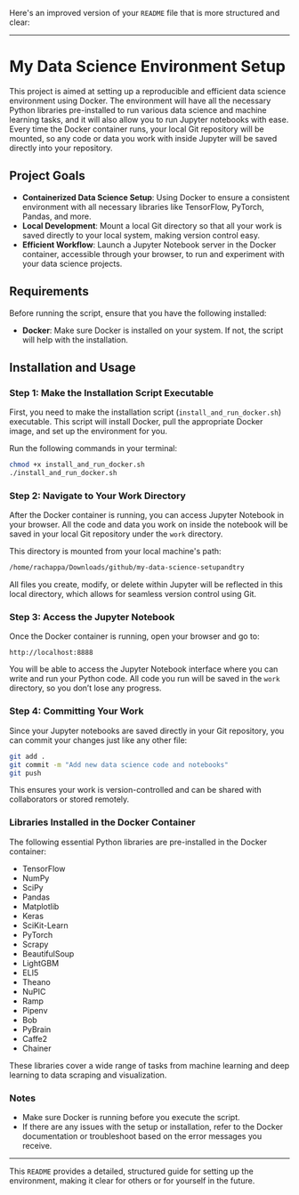 Here's an improved version of your `README` file that is more structured and clear:

---

# My Data Science Environment Setup

This project is aimed at setting up a reproducible and efficient data science environment using Docker. The environment will have all the necessary Python libraries pre-installed to run various data science and machine learning tasks, and it will also allow you to run Jupyter notebooks with ease. Every time the Docker container runs, your local Git repository will be mounted, so any code or data you work with inside Jupyter will be saved directly into your repository.

## Project Goals

- **Containerized Data Science Setup**: Using Docker to ensure a consistent environment with all necessary libraries like TensorFlow, PyTorch, Pandas, and more.
- **Local Development**: Mount a local Git directory so that all your work is saved directly to your local system, making version control easy.
- **Efficient Workflow**: Launch a Jupyter Notebook server in the Docker container, accessible through your browser, to run and experiment with your data science projects.

## Requirements

Before running the script, ensure that you have the following installed:

- **Docker**: Make sure Docker is installed on your system. If not, the script will help with the installation.

## Installation and Usage

### Step 1: Make the Installation Script Executable

First, you need to make the installation script (`install_and_run_docker.sh`) executable. This script will install Docker, pull the appropriate Docker image, and set up the environment for you.

Run the following commands in your terminal:

```bash
chmod +x install_and_run_docker.sh
./install_and_run_docker.sh
```

### Step 2: Navigate to Your Work Directory

After the Docker container is running, you can access Jupyter Notebook in your browser. All the code and data you work on inside the notebook will be saved in your local Git repository under the `work` directory.

This directory is mounted from your local machine's path:

```bash
/home/rachappa/Downloads/github/my-data-science-setupandtry
```

All files you create, modify, or delete within Jupyter will be reflected in this local directory, which allows for seamless version control using Git.

### Step 3: Access the Jupyter Notebook

Once the Docker container is running, open your browser and go to:

```
http://localhost:8888
```

You will be able to access the Jupyter Notebook interface where you can write and run your Python code. All code you run will be saved in the `work` directory, so you don’t lose any progress.

### Step 4: Committing Your Work

Since your Jupyter notebooks are saved directly in your Git repository, you can commit your changes just like any other file:

```bash
git add .
git commit -m "Add new data science code and notebooks"
git push
```

This ensures your work is version-controlled and can be shared with collaborators or stored remotely.

### Libraries Installed in the Docker Container

The following essential Python libraries are pre-installed in the Docker container:

- TensorFlow
- NumPy
- SciPy
- Pandas
- Matplotlib
- Keras
- SciKit-Learn
- PyTorch
- Scrapy
- BeautifulSoup
- LightGBM
- ELI5
- Theano
- NuPIC
- Ramp
- Pipenv
- Bob
- PyBrain
- Caffe2
- Chainer

These libraries cover a wide range of tasks from machine learning and deep learning to data scraping and visualization.

### Notes

- Make sure Docker is running before you execute the script.
- If there are any issues with the setup or installation, refer to the Docker documentation or troubleshoot based on the error messages you receive.

---

This `README` provides a detailed, structured guide for setting up the environment, making it clear for others or for yourself in the future.